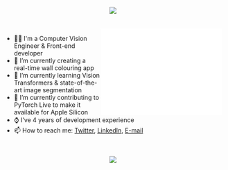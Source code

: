 <p align="center"><img src="https://github.com/aaronespasa/aaronespasa/blob/main/banner-animated-full-name.gif" /></p>

<br/>

<img align="right" src="https://github.com/aaronespasa/aaronespasa/blob/main/coffee.svg" width="280" height="200" />

<ul>
  <li>👨‍💻 I'm a Computer Vision Engineer & Front-end developer</li>
  <li>🔭 I’m currently creating a real-time wall colouring app</li>
  <li>🌱 I’m currently learning Vision Transformers & state-of-the-art image segmentation</li>
  <li>👯 I’m currently contributing to PyTorch Live to make it available for Apple Silicon</li>
  <li>⌚️ I've 4 years of development experience</li>
  <li>📫 How to reach me: <a href="https://twitter.com/aaronespasa">Twitter</a>, <a href="https://www.linkedin.com/in/aaronespasa/">LinkedIn</a>, <a href="mailto:aaespasa@gmail.com?subject=[GitHub]%20Source%20Han%20Sans">E-mail</a></li>
</ul>

<br/>

<p align="center"><img height="180em" src="https://github-readme-stats.vercel.app/api?username=aaronespasa&show_icons=true&hide_border=true&&count_private=true&include_all_commits=true&theme=buefy" /></p>
